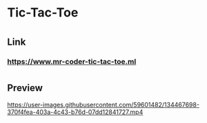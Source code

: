# Tic-Tac-Toe

#
## Link
### https://www.mr-coder-tic-tac-toe.ml

#
## Preview
https://user-images.githubusercontent.com/59601482/134467698-370f4fea-403a-4c43-b76d-07dd12841727.mp4
